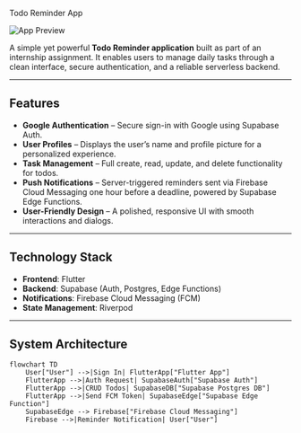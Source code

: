 Todo Reminder App

![App Preview](https://github.com/user-attachments/assets/006d0358-df20-4f85-adfe-ae7e914adaf7)

A simple yet powerful **Todo Reminder application** built as part of an internship assignment. It enables users to manage daily tasks through a clean interface, secure authentication, and a reliable serverless backend.

---

## Features

- **Google Authentication** – Secure sign-in with Google using Supabase Auth.  
- **User Profiles** – Displays the user’s name and profile picture for a personalized experience.  
- **Task Management** – Full create, read, update, and delete functionality for todos.  
- **Push Notifications** – Server-triggered reminders sent via Firebase Cloud Messaging one hour before a deadline, powered by Supabase Edge Functions.  
- **User-Friendly Design** – A polished, responsive UI with smooth interactions and dialogs.  

---

## Technology Stack

- **Frontend**: Flutter  
- **Backend**: Supabase (Auth, Postgres, Edge Functions)  
- **Notifications**: Firebase Cloud Messaging (FCM)  
- **State Management**: Riverpod  

---

## System Architecture

```mermaid
flowchart TD
    User["User"] -->|Sign In| FlutterApp["Flutter App"]
    FlutterApp -->|Auth Request| SupabaseAuth["Supabase Auth"]
    FlutterApp -->|CRUD Todos| SupabaseDB["Supabase Postgres DB"]
    FlutterApp -->|Send FCM Token| SupabaseEdge["Supabase Edge Function"]
    SupabaseEdge --> Firebase["Firebase Cloud Messaging"]
    Firebase -->|Reminder Notification| User["User"]
